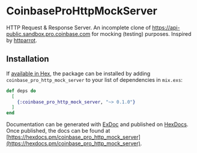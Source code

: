 # CoinbaseProHttpMockServer

HTTP Request & Response Server. An incomplete clone of https://api-public.sandbox.pro.coinbase.com for mocking (testing) purposes.
Inspired by [httparrot](https://github.com/edgurgel/httparrot).

## Installation

If [available in Hex](https://hex.pm/docs/publish), the package can be installed
by adding `coinbase_pro_http_mock_server` to your list of dependencies in `mix.exs`:

```elixir
def deps do
  [
    {:coinbase_pro_http_mock_server, "~> 0.1.0"}
  ]
end
```

Documentation can be generated with [ExDoc](https://github.com/elixir-lang/ex_doc)
and published on [HexDocs](https://hexdocs.pm). Once published, the docs can
be found at [https://hexdocs.pm/coinbase_pro_http_mock_server](https://hexdocs.pm/coinbase_pro_http_mock_server).

